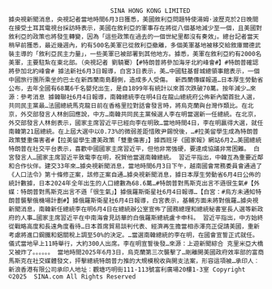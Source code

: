 
								SINA HONG KONG LIMITED							據央視新聞消息，央視記者當地時間6月3日獲悉，美國敘利亞問題特使湯姆·波歷克於2日晚間在接受土耳其電視台採訪時表示，美國在敘利亞的軍事存在將從八個基地減少至一個，且美國對敘利亞的政策也將發生轉變，因為「這些政策在過去的一個世紀里都沒有奏效」。總台記者當天稍早前獲悉，最近幾週內，約有500名美軍已從敘利亞撤離，多個美軍基地被移交給敘庫爾德武裝主導的「敘利亞民主力量」，一些美軍已被部署到其他地方。據悉，美軍在敘利亞約有2000名美軍，主要駐紮在東北部。（央視記者 劉驍騫）【#特朗普將參加海牙北約峰會#】#特朗普確認將參加北約峰會# 據法新社6月3日報導，白宮3日表示，美…中國駐基督城總領事館表示，一個中國旅行團所乘坐的巴士在新西蘭南島翻側，造成多人受傷。 新西蘭傳媒報道…日本厚生勞動省公布，去年全國有68萬6千名嬰兒出生，是自1899年有統計以來首次跌破70萬。按年減少…來源：參考消息 據韓聯社6月4日報導，南韓總統李在明4日在龍山總統府公佈新內閣首批人選，共同民主黨最…法國總統馬克龍日前在香格里拉對話會發言時，將烏克蘭與台灣作類比。在北京，外交部發言人林劍回應說，中方…南韓共同民主黨候選人李在明當選新一任總統。在北京，外交部發言人林劍表示，國家主席習近平已經向李在明致…當地時間4日，李在明贏得大選，就任南韓第21屆總統。在上屆大選中以0.73%的微弱差距惜敗尹錫悅後，…#拉美留學生成為特朗普政策雙重傷害者#【拉美留學生遭美政策「雙重傷害」】據西班牙《國家報》網站6月2…美國總統特朗普在社交平台表示，喜歡中國國家主席習近平，但他非常強硬，要達成協議非常困難。 白宮發言人…國家主席習近平致電李在明，祝賀他當選南韓總統。 習近平指出，中韓互為重要近鄰和合作伙伴。建交33年來…據央視新聞消息，當地時間6月3日下午，越南國會常務委員會通過了《人口法令》第十條修正案，該修正案自通…據央視新聞消息，據日本厚生勞動省6月4日公佈的統計數據，日本2024年全年出生的人口總數為68.6萬…#特朗普對馬斯克出言不遜很生氣#【外媒：特朗普對馬斯克出言不遜「很生氣」】據俄羅斯衛星社6月4日報導…【白宮：#烏方未通知特朗普襲擊俄機場計劃#】據俄羅斯衛星社6月4日報導，白宮表示，基輔方面未將對俄羅…據央視新聞消息，南韓新任總統李在明6月4日在總統辦公室宣佈了國務總理和總統秘書室長人選等新政府的人事…國家主席習近平在中南海會見訪華的白俄羅斯總統盧卡申科。 習近平指出，中方始終從戰略高度和長遠角度看待…日本首席貿易談判代表、經濟再生擔當相赤澤亮正促請美國，重新考慮將進口鋼鐵和鋁關稅上調至50%的決定。…當選南韓總統的李在明，在國會宣誓正式就任。 儀式當地早上11時舉行，大約300人出席。李在明宣誓後發…來源：上遊新聞綜合 克里米亞大橋又被炸了。。。。。。 當地時間2025年6月3日，烏克蘭第三次襲擊了…剛離開美國政府效率部的富商馬斯克在社交媒體發文，抨擊總統特朗普力推的大規模稅收與開支法案，形容這項被…承印人︰新浪香港有限公司承印人地址︰觀塘巧明街111-113號富利廣場20樓1-3室 Copyright ©2025  SINA.com All Rights Reserved